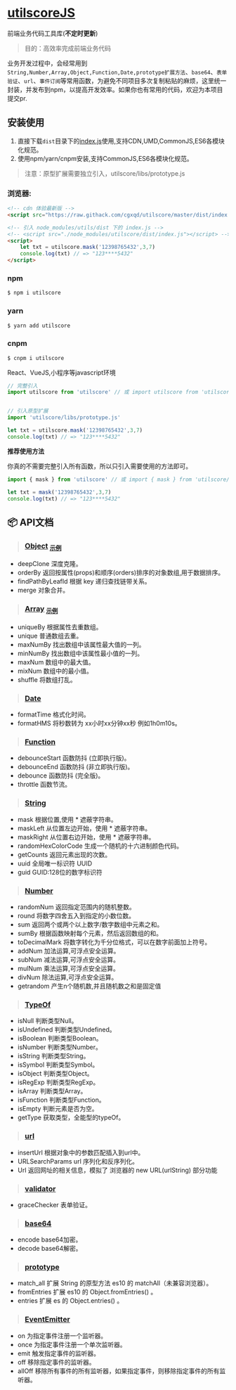 # [utilscoreJS](https://github.com/cgxqd/utilscore)

前端业务代码工具库(**不定时更新**)


> 目的：高效率完成前端业务代码

业务开发过程中，会经常用到`String,Number,Array,Object,Function,Date,prototype扩展方法`、`base64`、`表单验证`、`url`、`事件订阅`等常用函数，为避免不同项目多次复制粘贴的麻烦，这里统一封装，并发布到npm，以提高开发效率。如果你也有常用的代码，欢迎为本项目提交pr.

## 安装使用

1. 直接下载`dist`目录下的[index.js](https://raw.githack.com/cgxqd/utilscore/master/dist/index.js)使用,支持CDN,UMD,CommonJS,ES6各模块化规范。
2. 使用npm/yarn/cnpm安装,支持CommonJS,ES6各模块化规范。

> 注意：原型扩展需要独立引入，utilscore/libs/prototype.js


### 浏览器:
``` html
<!-- cdn 体验最新版 -->
<script src="https://raw.githack.com/cgxqd/utilscore/master/dist/index.js"></script>

<!-- 引入 node_modules/utils/dist 下的 index.js -->
<!-- <script src="./node_modules/utilscore/dist/index.js"></script> -->
<script>
	let txt = utilscore.mask('12398765432',3,7) 
	console.log(txt) // => "123****5432"
</script>
```

### npm
``` bash
$ npm i utilscore
```
### yarn
``` bash
$ yarn add utilscore
```
### cnpm
``` bash
$ cnpm i utilscore
```

React、VueJS,小程序等javascript环境

``` javascript
// 完整引入
import utilscore from 'utilscore' // 或 import utilscore from 'utilscore/dist/index.js'


// 引入原型扩展
import 'utilscore/libs/prototype.js'

let txt = utilscore.mask('12398765432',3,7) 
console.log(txt) // => "123****5432"
```

**推荐使用方法**

你真的不需要完整引入所有函数，所以只引入需要使用的方法即可。
``` javascript
import { mask } from 'utilscore' // 或 import { mask } from 'utilscore/dist/index.js'

let txt = mask('12398765432',3,7) 
console.log(txt) // => "123****5432"
```
## :package:  API文档

> ###  [Object](https://github.com/cgxqd/utilscore/blob/master/libs/object.js)	<font size=3><sub>[示例](https://github.com/cgxqd/utilscore/blob/master/example/object.md)</sub></font>

- deepClone 深度克隆。
- orderBy 	返回按属性(props)和顺序(orders)排序的对象数组,用于数据排序。
- findPathByLeafId 根据 key 递归查找链带关系。
- merge 对象合并。

> ###  [Array](https://github.com/cgxqd/utilscore/blob/master/libs/array.js)	<font size=3><sub>[示例](https://github.com/cgxqd/utilscore/blob/master/example/array.md)</sub></font>

- uniqueBy 	根据属性去重数组。
- unique	普通数组去重。
- maxNumBy 	找出数组中该属性最大值的一列。
- minNumBy 	找出数组中该属性最小值的一列。
- maxNum 	数组中的最大值。
- mixNum 	数组中的最小值。
- shuffle 	将数组打乱。

> ###  [Date](https://github.com/cgxqd/utilscore/blob/master/libs/date.js)

- formatTime 格式化时间。
- formatHMS 将秒数转为 xx小时xx分钟xx秒 例如1h0m10s。

> ###  [Function](https://github.com/cgxqd/utilscore/blob/master/libs/function.js)

- debounceStart 函数防抖 (立即执行版)。
- debounceEnd 函数防抖 (非立即执行版)。
- debounce 函数防抖 (完全版)。
- throttle 函数节流。

> ###  [String](https://github.com/cgxqd/utilscore/blob/master/libs/string.js)

- mask 根据位置,使用 * 遮蔽字符串。
- maskLeft 从位置左边开始，使用 * 遮蔽字符串。
- maskRight 从位置右边开始，使用 * 遮蔽字符串。
- randomHexColorCode 生成一个随机的十六进制颜色代码。
- getCounts 返回元素出现的次数。
- uuid 全局唯一标识符 UUID
- guid GUID:128位的数字标识符

> ###  [Number](https://github.com/cgxqd/utilscore/blob/master/libs/number.js)

- randomNum 返回指定范围内的随机整数。
- round 将数字四舍五入到指定的小数位数。
- sum 返回两个或两个以上数字/数字数组中元素之和。
- sumBy 根据函数映射每个元素，然后返回数组的和。
- toDecimalMark 将数字转化为千分位格式，可以在数字前面加上符号。
- addNum 加法运算,可浮点安全运算。 
- subNum 减法运算,可浮点安全运算。
- mulNum 乘法运算,可浮点安全运算。
- divNum 除法运算,可浮点安全运算。
- getrandom 产生n个随机数,并且随机数之和是固定值

> ###  [TypeOf](https://github.com/cgxqd/utilscore/blob/master/libs/types.js)

- isNull 判断类型Null。
- isUndefined 判断类型Undefined。
- isBoolean 判断类型Boolean。
- isNumber 判断类型Number。
- isString 判断类型String。
- isSymbol 判断类型Symbol。
- isObject 判断类型Object。
- isRegExp 判断类型RegExp。
- isArray 判断类型Array。
- isFunction 判断类型Function。
- isEmpty 判断元素是否为空。
- getType 获取类型，全能型的typeOf。

> ###  [url](https://github.com/cgxqd/utilscore/blob/master/libs/url.js)

- insertUrl 根据对象中的参数匹配插入到url中。
- URLSearchParams url 序列化和反序列化。
- Url 返回网址的相关信息，模拟了 浏览器的 new URL(urlString) 部分功能

> ###  [validator](https://github.com/cgxqd/utilscore/blob/master/libs/graceChecker.js)

- graceChecker 表单验证。

> ###  [base64](https://github.com/cgxqd/utilscore/blob/master/libs/base64.js)

- encode base64加密。
- decode base64解密。

> ###  [prototype](https://github.com/cgxqd/utilscore/blob/master/libs/prototype.js)

- match_all 扩展 String 的原型方法 es10 的 matchAll（未兼容浏览器）。
- fromEntries 扩展 es10 的 Object.fromEntries() 。
- entries 扩展 es 的 Object.entries() 。

> ###  [EventEmitter](https://github.com/cgxqd/utilscore/blob/master/libs/event.js)

- on 		为指定事件注册一个监听器。
- once 		为指定事件注册一个单次监听器。
- emit 		触发指定事件的监听器。
- off		移除指定事件的监听器。
- allOff	移除所有事件的所有监听器，如果指定事件，则移除指定事件的所有监听器。


